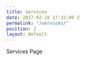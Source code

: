 ```yaml
---
title: Services
date: 2017-02-18 17:32:00 Z
permalink: "/services/"
position: 2
layout: default
---
```


Services Page
